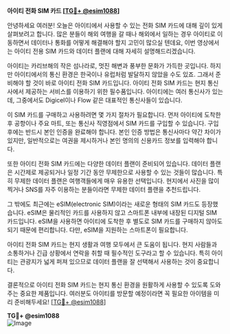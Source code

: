 **아이티 전화 SIM 카드 [[TG💪+ @esim1088](https://t.me/s/esim1088)]**

안녕하세요 여러분! 오늘은 아이티에서 사용할 수 있는 전화 SIM 카드에 대해 깊이 있게 살펴보려고 합니다. 많은 분들이 해외 여행을 갈 때나 해외에서 일하는 경우 아이티로 이동하면서 데이터나 통화를 어떻게 해결해야 할지 고민이 많으실 텐데요, 이번 영상에서는 아이티 전용 SIM 카드와 데이터 플랜에 대해 자세히 설명해드리겠습니다.

아이티는 카리브해의 작은 섬나라로, 멋진 해변과 풍부한 문화가 가득한 곳입니다. 하지만 아이티에서의 통신 환경은 한국이나 유럽처럼 발달하지 않았을 수도 있죠. 그래서 준비해야 할 것이 바로 아이티 전화 SIM 카드입니다. 아이티 전화 SIM 카드는 현지 통신사에서 제공하는 서비스를 이용하기 위한 필수품입니다. 아이티에는 여러 통신사가 있는데, 그중에서도 Digicel이나 Flow 같은 대표적인 통신사들이 있습니다.

이 SIM 카드를 구매하고 사용하려면 몇 가지 절차가 필요합니다. 먼저 아이티에 도착한 후 공항이나 주요 마트, 또는 통신사 직영점에서 SIM 카드를 구입할 수 있습니다. 구입 후에는 반드시 본인 인증을 완료해야 합니다. 본인 인증 방법은 통신사마다 약간 차이가 있지만, 일반적으로는 여권을 제시하거나 본인 명의의 신용카드 정보를 입력해야 합니다.

또한 아이티 전화 SIM 카드에는 다양한 데이터 플랜이 준비되어 있습니다. 데이터 플랜은 시간제로 제공되거나 일정 기간 동안 무제한으로 사용할 수 있는 것들이 많습니다. 특히 무제한 데이터 플랜은 여행객들에게 매우 유용한 선택입니다. 현지에서 사진을 많이 찍거나 SNS를 자주 이용하는 분들이라면 무제한 데이터 플랜을 추천드립니다.

그 밖에도 최근에는 eSIM(electronic SIM)이라는 새로운 형태의 SIM 카드도 등장했습니다. eSIM은 물리적인 카드를 사용하지 않고 스마트폰 내부에 내장된 디지털 SIM 카드입니다. eSIM을 사용하면 아이티에 도착한 후 별도로 SIM 카드를 구매하지 않아도 되기 때문에 편리합니다. 다만, eSIM을 지원하는 스마트폰이 필요합니다.

아이티 전화 SIM 카드는 현지 생활과 여행 모두에서 큰 도움이 됩니다. 현지 사람들과 소통하거나 긴급 상황에서 연락을 취할 때 필수적인 도구라고 할 수 있습니다. 특히 아이티는 관광지가 넓게 퍼져 있으므로 데이터 플랜을 잘 선택해서 사용하는 것이 중요합니다.

결론적으로 아이티 전화 SIM 카드는 현지 통신 환경을 원활하게 사용할 수 있도록 도와주는 중요한 제품입니다. 여러분도 아이티를 방문할 예정이라면 꼭 필요한 아이템을 미리 준비해두세요! [[TG💪+ @esim1088](https://t.me/s/esim1088)]

**TG💪+ @esim1088**  
![Image](https://i.postimg.cc/Y0z9fWf4/image.png)